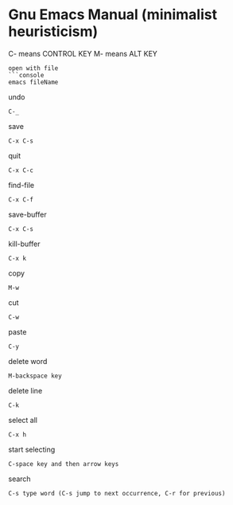 # Gnu Emacs Manual (minimalist heuristicism)

C- means CONTROL KEY
M- means ALT KEY

```
open with file
```console
emacs fileName
```

undo
```console
C-_
```
save
```console
C-x C-s
```
quit
```console
C-x C-c
```
find-file
```console
C-x C-f
```
save-buffer
```console
C-x C-s
```
kill-buffer
```console
C-x k
```
copy
```console
M-w
```
cut
```console
C-w
```
paste
```console
C-y
```
delete  word
```console
M-backspace key
```
delete line
```console
C-k
```
select all
```console
C-x h
```
start selecting
```console
C-space key and then arrow keys
```
search
```console
C-s type word (C-s jump to next occurrence, C-r for previous)
```

```console

```

```console

```

```console

```

```console

```

```console

```
